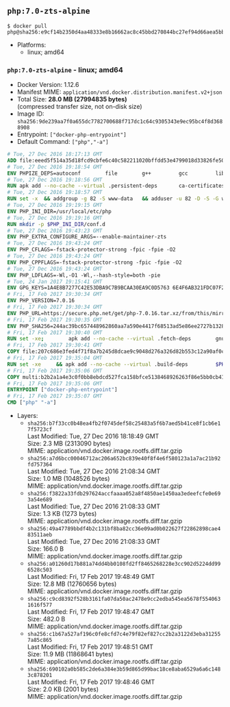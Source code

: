 ## `php:7.0-zts-alpine`

```console
$ docker pull php@sha256:e9cf14b2350d4aa48333e8b16662ac8c45bbd270844bc27ef94d66aea5bbb2a2
```

-	Platforms:
	-	linux; amd64

### `php:7.0-zts-alpine` - linux; amd64

-	Docker Version: 1.12.6
-	Manifest MIME: `application/vnd.docker.distribution.manifest.v2+json`
-	Total Size: **28.0 MB (27994835 bytes)**  
	(compressed transfer size, not on-disk size)
-	Image ID: `sha256:9de239aa7f0a655dc7782700688f717dc1c64c9305343e9ec95bc4f8d3688908`
-	Entrypoint: `["docker-php-entrypoint"]`
-	Default Command: `["php","-a"]`

```dockerfile
# Tue, 27 Dec 2016 18:17:13 GMT
ADD file:eeed5f514a35d18fcd9cbfe6c40c582211020bffdd53e4799018d33826fe5067 in / 
# Tue, 27 Dec 2016 19:18:54 GMT
ENV PHPIZE_DEPS=autoconf 		file 		g++ 		gcc 		libc-dev 		make 		pkgconf 		re2c
# Tue, 27 Dec 2016 19:18:56 GMT
RUN apk add --no-cache --virtual .persistent-deps 		ca-certificates 		curl 		tar 		xz
# Tue, 27 Dec 2016 19:18:57 GMT
RUN set -x 	&& addgroup -g 82 -S www-data 	&& adduser -u 82 -D -S -G www-data www-data
# Tue, 27 Dec 2016 19:19:15 GMT
ENV PHP_INI_DIR=/usr/local/etc/php
# Tue, 27 Dec 2016 19:19:16 GMT
RUN mkdir -p $PHP_INI_DIR/conf.d
# Tue, 27 Dec 2016 19:43:23 GMT
ENV PHP_EXTRA_CONFIGURE_ARGS=--enable-maintainer-zts
# Tue, 27 Dec 2016 19:43:24 GMT
ENV PHP_CFLAGS=-fstack-protector-strong -fpic -fpie -O2
# Tue, 27 Dec 2016 19:43:24 GMT
ENV PHP_CPPFLAGS=-fstack-protector-strong -fpic -fpie -O2
# Tue, 27 Dec 2016 19:43:24 GMT
ENV PHP_LDFLAGS=-Wl,-O1 -Wl,--hash-style=both -pie
# Tue, 24 Jan 2017 19:15:41 GMT
ENV GPG_KEYS=1A4E8B7277C42E53DBA9C7B9BCAA30EA9C0D5763 6E4F6AB321FDC07F2C332E3AC2BF0BC433CFC8B3
# Fri, 17 Feb 2017 19:30:34 GMT
ENV PHP_VERSION=7.0.16
# Fri, 17 Feb 2017 19:30:34 GMT
ENV PHP_URL=https://secure.php.net/get/php-7.0.16.tar.xz/from/this/mirror PHP_ASC_URL=https://secure.php.net/get/php-7.0.16.tar.xz.asc/from/this/mirror
# Fri, 17 Feb 2017 19:30:35 GMT
ENV PHP_SHA256=244ac39bc657448962860aa7a590e4417f68513ad5e86ee2727b1328b0537309 PHP_MD5=6161aba9d24322d889da5d2ff944bddf
# Fri, 17 Feb 2017 19:30:40 GMT
RUN set -xe; 		apk add --no-cache --virtual .fetch-deps 		gnupg 		openssl 	; 		mkdir -p /usr/src; 	cd /usr/src; 		wget -O php.tar.xz "$PHP_URL"; 		if [ -n "$PHP_SHA256" ]; then 		echo "$PHP_SHA256 *php.tar.xz" | sha256sum -c -; 	fi; 	if [ -n "$PHP_MD5" ]; then 		echo "$PHP_MD5 *php.tar.xz" | md5sum -c -; 	fi; 		if [ -n "$PHP_ASC_URL" ]; then 		wget -O php.tar.xz.asc "$PHP_ASC_URL"; 		export GNUPGHOME="$(mktemp -d)"; 		for key in $GPG_KEYS; do 			gpg --keyserver ha.pool.sks-keyservers.net --recv-keys "$key"; 		done; 		gpg --batch --verify php.tar.xz.asc php.tar.xz; 		rm -r "$GNUPGHOME"; 	fi; 		apk del .fetch-deps
# Fri, 17 Feb 2017 19:30:41 GMT
COPY file:207c686e3fed4f71f8a7b245d8dcae9c9048d276a326d82b553c12a90af0c0ca in /usr/local/bin/ 
# Fri, 17 Feb 2017 19:35:04 GMT
RUN set -xe 	&& apk add --no-cache --virtual .build-deps 		$PHPIZE_DEPS 		curl-dev 		libedit-dev 		libxml2-dev 		openssl-dev 		sqlite-dev 		&& export CFLAGS="$PHP_CFLAGS" 		CPPFLAGS="$PHP_CPPFLAGS" 		LDFLAGS="$PHP_LDFLAGS" 	&& docker-php-source extract 	&& cd /usr/src/php 	&& ./configure 		--with-config-file-path="$PHP_INI_DIR" 		--with-config-file-scan-dir="$PHP_INI_DIR/conf.d" 				--disable-cgi 				--enable-ftp 		--enable-mbstring 		--enable-mysqlnd 				--with-curl 		--with-libedit 		--with-openssl 		--with-zlib 				$PHP_EXTRA_CONFIGURE_ARGS 	&& make -j "$(getconf _NPROCESSORS_ONLN)" 	&& make install 	&& { find /usr/local/bin /usr/local/sbin -type f -perm +0111 -exec strip --strip-all '{}' + || true; } 	&& make clean 	&& docker-php-source delete 		&& runDeps="$( 		scanelf --needed --nobanner --recursive /usr/local 			| awk '{ gsub(/,/, "\nso:", $2); print "so:" $2 }' 			| sort -u 			| xargs -r apk info --installed 			| sort -u 	)" 	&& apk add --no-cache --virtual .php-rundeps $runDeps 		&& apk del .build-deps
# Fri, 17 Feb 2017 19:35:06 GMT
COPY multi:b2b2a1a4e3c0f0bb8ebdcd527fca158bfce5138468926263f86e5bb0cb41970f in /usr/local/bin/ 
# Fri, 17 Feb 2017 19:35:06 GMT
ENTRYPOINT ["docker-php-entrypoint"]
# Fri, 17 Feb 2017 19:35:07 GMT
CMD ["php" "-a"]
```

-	Layers:
	-	`sha256:b7f33cc0b48ea4fb2f0745def58c25483a5f6b7aed5b41ce8f1cb6e17f5723cf`  
		Last Modified: Tue, 27 Dec 2016 18:18:49 GMT  
		Size: 2.3 MB (2313090 bytes)  
		MIME: application/vnd.docker.image.rootfs.diff.tar.gzip
	-	`sha256:a7d6bcc00046712ac206a652bc839e40f8f4e6f580123a1a7ac21b92fd757364`  
		Last Modified: Tue, 27 Dec 2016 21:08:34 GMT  
		Size: 1.0 MB (1048526 bytes)  
		MIME: application/vnd.docker.image.rootfs.diff.tar.gzip
	-	`sha256:f3822a33fdb297624accfaaaa052a8f4850ae1450aa3edeefcfe0e693a54e689`  
		Last Modified: Tue, 27 Dec 2016 21:08:33 GMT  
		Size: 1.3 KB (1273 bytes)  
		MIME: application/vnd.docker.image.rootfs.diff.tar.gzip
	-	`sha256:49a47789bbdf4b2c131bf8ba82cc36e09ad0b022627f22862898cae483511aeb`  
		Last Modified: Tue, 27 Dec 2016 21:08:33 GMT  
		Size: 166.0 B  
		MIME: application/vnd.docker.image.rootfs.diff.tar.gzip
	-	`sha256:a01260d17b881a74dd4bb0108fd2ff8465268228e3cc902d5224dd996528c503`  
		Last Modified: Fri, 17 Feb 2017 19:48:49 GMT  
		Size: 12.8 MB (12760656 bytes)  
		MIME: application/vnd.docker.image.rootfs.diff.tar.gzip
	-	`sha256:c9cd8392f528b3161fa07da50ac2478e9cc2edba545ea5678f5540631616f577`  
		Last Modified: Fri, 17 Feb 2017 19:48:47 GMT  
		Size: 482.0 B  
		MIME: application/vnd.docker.image.rootfs.diff.tar.gzip
	-	`sha256:c1b67a527af196c0fe8cfd7c4e79f82ef827cc2b2a3122d3eba312557a85c865`  
		Last Modified: Fri, 17 Feb 2017 19:48:51 GMT  
		Size: 11.9 MB (11868641 bytes)  
		MIME: application/vnd.docker.image.rootfs.diff.tar.gzip
	-	`sha256:690102a0b585c2de6a384e3b59d865d99bac18ce8aba6529a6a6c1483c878201`  
		Last Modified: Fri, 17 Feb 2017 19:48:46 GMT  
		Size: 2.0 KB (2001 bytes)  
		MIME: application/vnd.docker.image.rootfs.diff.tar.gzip
